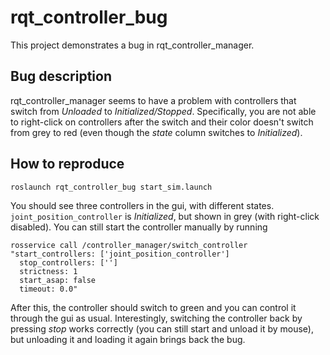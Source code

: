 # rqt_controller_bug

This project demonstrates a bug in rqt_controller_manager.

## Bug description

rqt_controller_manager seems to have a problem with controllers that switch from *Unloaded* to *Initialized/Stopped*.
Specifically, you are not able to right-click on controllers after the switch and their color doesn't switch from grey to red (even though the *state* column switches to *Initialized*).

## How to reproduce

```console
roslaunch rqt_controller_bug start_sim.launch
```

You should see three controllers in the gui, with different states. ```joint_position_controller``` is *Initialized*, but shown in grey (with right-click disabled).
You can still start the controller manually by running

```console
rosservice call /controller_manager/switch_controller "start_controllers: ['joint_position_controller']
  stop_controllers: ['']
  strictness: 1
  start_asap: false
  timeout: 0.0"
```

After this, the controller should switch to green and you can control it through the gui as usual.
Interestingly, switching the controller back by pressing *stop* works correctly (you can still start and unload it by mouse), but unloading it and loading it again brings back the bug.
